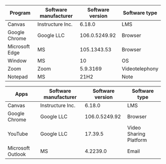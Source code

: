 | Program|Software manufacturer|Software version|Software type |
| --- | --- | --- | --- |
| Canvas|Instructure Inc.|6.18.0|LMS |
| Google Chrome|Google LLC|106.0.5249.92|Browser |
| Microsoft Edge|MS|105.1343.53|Browser |
| Window|MS|10|OS |
| Zoom|Zoom|5.9.3169|Videotelephony |
| Notepad|MS|21H2|Note|

| Apps|Software manufacturer|Software version|Software type |
| --- | --- | --- | --- |
| Canvas|Instructure Inc.|6.18.0|LMS |
| Google Chrome|Google LLC|106.0.5249.92|Browser |
| YouTube|Google LLC|17.39.5|Video Sharing Platform |
| Microsoft Outlook|MS|4.2239.0|Email |
